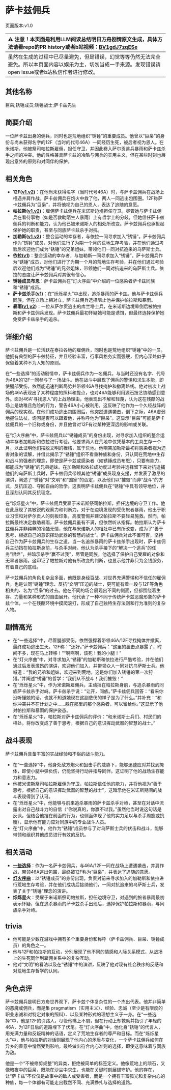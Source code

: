 # 萨卡兹佣兵
页面版本:v1.0
 

| :warning: 注意！本页面是利用LLM阅读总结明日方舟剧情原文生成，具体方法请看repo的PR history或者b站视频：[BV1gdJ7zqESe](https://www.bilibili.com/video/BV1gdJ7zqESe/)         |
|:----------------------------|
| 虽然在生成的过程中已尽量避免，但是错误，幻觉等等仍然无法完全避免。所以本页面内容以娱乐为主，切勿当成一手来源。发现错误请open issue或者b站私信作者进行修改。|



## 其他名称
巨枭;锈锤成员;锈锤战士;萨卡兹先生
## 简要介绍
一位萨卡兹出身的佣兵，同时也是荒地组织“锈锤”的重要成员。他曾以“巨枭”的身份与尚未获得名字的12F（当时的代号46A）一同经历生死，被后者视为恩人。在米诺斯，他被祭司帕拉斯雇佣，担任守卫，并因此卷入萨尔贡逃兵暴雨和萨卡兹杀手之间的冲突。他的性格兼具萨卡兹的冷酷与佣兵的实用主义，但在某些时刻也展现出意外的原则和对同伴的保护。
## 相关角色
-   **12F([v1](char_009_12fce.md),[v2](../char_v3/char_009_12fce.md))**：在他尚未获得名字（当时代号46A）时，与萨卡兹佣兵在战场上相遇并肩作战。萨卡兹佣兵在炮火中救了他，两人一同逃出包围圈。12F称萨卡兹佣兵为“巨枭”，并将他视为自己的恩人，表达了追随的意愿。
-   **帕拉斯([v1](char_485_pallas.md),[v2](../char_v3/char_485_pallas.md))**：雇佣萨卡兹佣兵在米诺斯边境担任守卫。尽管她与萨卡兹佣兵在看待事物（如是否救助陌生人暴雨）上有哲学上的分歧，但她信任萨卡兹佣兵的判断和能力，认为他已被米诺斯人的相处所改变。萨卡兹佣兵也承担起保护她的职责，甚至与同族萨卡兹杀手对抗。
-   **加勒斯([v1](extended_char_jia_lei_si.md),[v2](../char_v3/extended_char_jia_lei_si.md))**：整合运动的幸存者，与依拉一同寻求加入“锈锤”。萨卡兹佣兵作为“锈锤”成员，对他们进行了为期一个月的荒地生存考验，并在他们通过考验后欢迎他们成为“锈锤”的兄弟姐妹，带领他们一同对抗追来的乌萨斯士兵。
-   **依拉([v1](extended_char_yi_la.md))**：整合运动的幸存者，与加勒斯一同寻求加入“锈锤”。萨卡兹佣兵作为“锈锤”成员，对他们进行了为期一个月的荒地生存考验，并在他们通过考验后欢迎他们成为“锈锤”的兄弟姐妹，带领他们一同对抗追来的乌萨斯士兵。依拉的态度让萨卡兹佣兵对其很有信心。
-   **锈锤成员布恩**：萨卡兹佣兵在“灯火序曲”中介绍的一位感染者萨卡兹同族和“锈锤”成员。
-   **萨卡兹杀手([v1](extended_char_sa_ka_zi_sha_shou.md))**：在“烁烁星火”中出现，追杀暴雨的萨卡兹。他与萨卡兹佣兵同族，但在立场上相对立，萨卡兹佣兵选择阻止他并保护帕拉斯和暴雨。
-   **暴雨([v1](char_304_zebra.md),[v2](../char_v3/char_304_zebra.md))**：一位从萨尔贡逃出的库兰塔士兵，在米诺斯边境晕倒后被帕拉斯和萨卡兹佣兵发现。萨卡兹佣兵最初怀疑她可能是诱饵，但最终选择保护她免受萨卡兹杀手的追杀。
## 详细介绍
萨卡兹佣兵是一位活跃在泰拉各地的雇佣兵，同时也是荒地组织“锈锤”中的一员。他拥有典型的萨卡兹特征，并且经验丰富，行事风格务实而强硬，但内心深处似乎保留着某种不为人知的原则。

在“一些选择”的活动剧情中，萨卡兹佣兵作为一名佣兵，与当时还没有名字、代号为46A的12F一同参与了一场战斗。他在战斗中展现了佣兵的警惕和求生本能，即使腿部受伤，依然能迅速判断局势并带领46A寻找掩护和撤离路线。他对初次上战场的46A表现出了某种程度的照料和提点，也对46A能够利用源石技艺协助感到意外。面对46A“寻找恩人”的上战场理由，他表现出不解和轻蔑，认为这在残酷的战场上是幼稚且危险的行为，警告46A小心被利用，这反映了他作为一个久经战阵的佣兵的现实观。在他们成功逃出包围圈后，他突然遭遇袭击，倒下之际，46A虚弱地握住法杖，询问是否可以跟着他，并称呼他为“巨枭”。这显示“巨枭”可能是萨卡兹佣兵的一个旧称或身份，并且他曾对12F有过某种更深远的影响或关联。

在“灯火序曲”中，萨卡兹佣兵以“锈锤成员”的身份出现，对寻求加入组织的整合运动幸存者加勒斯和依拉进行考验。他要求两人在荒地中仅凭基本的工具生存一个月，以此证明他们摆脱文明的桎梏，属于荒地。他嘲笑加勒斯最初将感染者视为迫害对象的误解，并借此揭示了“锈锤”组织不看重种族和身份，只认同在荒地中生存和战斗的强者的理念，即使是萨卡兹或感染者（如锈锤成员布恩），只要有能力，都能成为“锈锤”的兄弟姐妹。在加勒斯和依拉成功度过考验并选择留下来对抗追捕他们的乌萨斯士兵时，萨卡兹佣兵带领其他“锈锤”成员现身支援，并发表了激昂的演讲，阐述了“锈锤”对“文明”和“国家”的否定，以及他们以“摧毁”而非“战斗”的方式，反抗压迫、夺回自由的哲学。这表明萨卡兹佣兵在“锈锤”中具有领导地位，并且深刻认同其反抗理念。

在“烁烁星火”中，萨卡兹佣兵受雇于米诺斯祭司帕拉斯，担任边境的守卫工作。他在此展现了其敏锐的观察力和判断力，对于在边境发现的受伤旅者暴雨，他出于职业习惯和对萨尔贡人的刻板印象，高度警惕并建议帕拉斯不要轻易施救。然而，帕拉斯最终决定救助暴雨，萨卡兹佣兵虽有不满，但依然听从指挥。帕拉斯认为萨卡兹佣兵并非纯粹的冷酷无情，他在与米诺斯人的相处中已有所改变，成为了“善于思考，根据自己的意识挥动武器的智慧的战士”。萨卡兹佣兵对此不置可否，坚持自己作为萨卡兹佣兵的生存之道。当一名追杀暴雨的萨卡兹杀手出现时，萨卡兹佣兵主动挡在帕拉斯身前，与杀手对峙。他认为杀手接下的“解决一个逃兵”的任务“很烂”，并暗示杀手“赢不过我”，尽管是同族，他选择了保护自己受雇的对象和无辜者暴雨，这印证了帕拉斯对他有所改变的判断，也显示他并非只为金钱服务，有着自己的底线。

萨卡兹佣兵的角色复杂且多面，他既是身经百战、对世界充满警惕和不信任的雇佣兵，也是认同“锈锤”理念、反抗“文明”压迫的战士，更可能有着一段与12F等角色相关的、名为“巨枭”的过去。他在不同的场合展现出不同的侧面，但都围绕着生存、力量和某种形式的自由展开。他代表了一种不同于传统萨卡兹恶魔形象的萨卡兹个体，一个在残酷环境中摸爬滚打，形成了自己独特生存法则和行为准则的复杂人物。
## 剧情高光
*   在“一些选择”中，尽管腿部受伤，依然强撑着带领46A/12F寻找掩体并撤离，最终成功逃出生天。12F称：“还好。”萨卡兹佣兵：“这里的狙击点暴露了，时间不多，现在马上转移！”“啊啊啊，该死！我的小腿！”
*   在“灯火序曲”中，对寻求加入“锈锤”的加勒斯和依拉进行严酷考验，并在他们通过后发表激昂的演讲，欢迎他们加入，并带领众人一同对抗乌萨斯士兵。他喊道：“我的兄弟和姐妹，欢迎来到荒地，这是你们加入锈锤的第一次狩猎。”并阐述“锈锤”的哲学：“我们从不战斗！我们摧毁！”
*   在“烁烁星火”中，作为米诺斯雇佣兵，主动挡在帕拉斯身前，与追杀暴雨的同族萨卡兹杀手对峙。萨卡兹杀手说：“让开，同族。”萨卡兹佣兵回答：“看来你没听懂她的话，也就不知道她现在这副悲伤的样子是为了什么。”并补充：“和你冲突并不在计划之中......躲在那里的那个感染者，可以留给你。”这显示了他对帕拉斯和暴雨的保护姿态。
*   在“烁烁星火”中，帕拉斯对萨卡兹佣兵的评价：“和米诺斯士兵们、村民们的相处，将你改变成了善于思考，根据自己的意识挥动武器的智慧的战士。”
## 战斗表现
萨卡兹佣兵具备丰富的实战经验和不俗的战斗能力。
*   在“一些选择”中，他身处敌方炮火和狙击手的威胁下，能够迅速应对并找到掩体，即使小腿中弹负伤，仍能坚持行动并指导同伴。这证明了他的战场生存能力和意志力。
*   他被米诺斯祭司帕拉斯雇佣为守卫，帕拉斯信任他的能力，并将他视为“善于思考，根据自己的意识挥动武器的智慧的战士”，这暗示他在米诺斯期间的战斗表现得到了认可。
*   在“烁烁星火”中，他能够与前来追杀暴雨的萨卡兹杀手对峙，甚至在对话中流露出对自己战斗力的自信（“你说真的，你赢不过我。”虽然他当时说这句话是反讽，但结合他挡在前面的行为，也侧面体现了他的实力足以与杀手周旋或抗衡），显示他有能力应对同族中的专业战斗人员。
*   在“灯火序曲”中，他作为“锈锤”成员参与了对乌萨斯士兵的伏击和战斗，能够带领和组织其他成员进行有效的反抗。
## 相关活动
-   **[一些选择](../stories/story_12fce_set_1.md)**：作为一名萨卡兹佣兵，与46A/12F一同在战场上遭遇袭击，并肩作战，带领46A逃出包围，最终被12F称为“巨枭”，并表达了追随的意愿。
-   **[灯火序曲](../stories/act7mini.md)**：以“锈锤成员”的身份出现，负责对前来寻求加入的加勒斯和依拉进行荒地生存考验，并在他们成功后接纳他们，一同对抗追来的乌萨斯士兵，发表了关于“锈锤”理念的演讲。
-   **烁烁星火**：受雇于米诺斯祭司帕拉斯，担任边境守卫，对遇到的旅者暴雨最初表示怀疑，但在追杀暴雨的萨卡兹杀手出现后，选择保护帕拉斯和暴雨，与同族杀手对峙。
## trivia
*   他可能是少数在游戏中拥有多个重要身份和称呼（萨卡兹佣兵、巨枭、锈锤成员）的角色之一。
*   他与12F和帕拉斯的互动，分别展现了他不同的情感和人际关系模式，从战场上的生死同伴到雇佣关系中的复杂互动。
*   他对“文明”的看法以及在“锈锤”中的演讲，反映了他对现有社会秩序的反感和对荒地生存哲学的认同。
## 角色点评
萨卡兹佣兵是明日方舟世界观下，萨卡兹个体复杂性的一个杰出代表。他并非简单的恶魔或佣兵，而是集 pragmatism（实用主义）、经验、忠诚（至少是有限度的职业忠诚和对特定对象的照料）、以及某种形式的理想主义于一身。在“一些选择”中，他是12F的引路人，尽管他嘴上不屑，但在行动上却救助并指引了年轻的46A，为12F日后的道路埋下了伏笔。在“灯火序曲”中，他化身“锈锤”的代言人，用充满力量和反叛精神的话语，定义了荒地生存者的尊严和目标。而在“烁烁星火”中，他与帕拉斯的对话则展现了他内心的矛盾与变化，一个萨卡兹佣兵如何在异乡的善意中悄然受到影响，最终做出符合内心准则的选择，即使这意味着与同族为敌。

他是一个“不被修剪规整”的异类，拒绝被简单的标签定义。他像荒地上的顽石，又像暗夜中的巨枭，既能在沙尘中求生，也能在关键时刻展翅守护。他的存在，让“萨卡兹”不仅仅是故事中的敌人或受害者，而是一个拥有丰富弧光和复杂内心的种族，每一个体都有可能走出截然不同、充满挣扎与选择的道路。